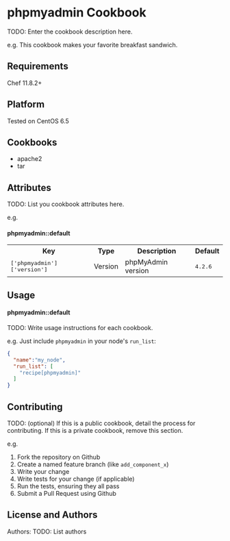 phpmyadmin Cookbook
===================
TODO: Enter the cookbook description here.

e.g.
This cookbook makes your favorite breakfast sandwich.

Requirements
------------

Chef 11.8.2+

Platform
--------

Tested on CentOS 6.5

Cookbooks
---------

* apache2
* tar

Attributes
----------
TODO: List you cookbook attributes here.

e.g.
#### phpmyadmin::default
<table>
  <tr>
    <th>Key</th>
    <th>Type</th>
    <th>Description</th>
    <th>Default</th>
  </tr>
  <tr>
    <td><tt>['phpmyadmin']['version']</tt></td>
    <td>Version</td>
    <td>phpMyAdmin version</td>
    <td><tt>4.2.6</tt></td>
  </tr>
</table>

Usage
-----
#### phpmyadmin::default
TODO: Write usage instructions for each cookbook.

e.g.
Just include `phpmyadmin` in your node's `run_list`:

```json
{
  "name":"my_node",
  "run_list": [
    "recipe[phpmyadmin]"
  ]
}
```

Contributing
------------
TODO: (optional) If this is a public cookbook, detail the process for contributing. If this is a private cookbook, remove this section.

e.g.
1. Fork the repository on Github
2. Create a named feature branch (like `add_component_x`)
3. Write your change
4. Write tests for your change (if applicable)
5. Run the tests, ensuring they all pass
6. Submit a Pull Request using Github

License and Authors
-------------------
Authors: TODO: List authors
